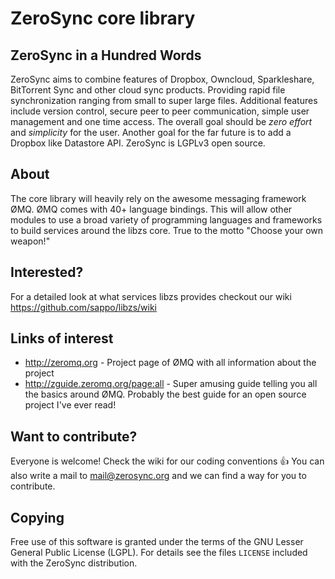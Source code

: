 # ZeroSync core library

## ZeroSync in a Hundred Words

ZeroSync aims to combine features of Dropbox, Owncloud, Sparkleshare, BitTorrent Sync and other cloud sync products. Providing rapid file synchronization ranging from small to super large files. Additional features include version control, secure peer to peer communication, simple user management and one time access. The overall goal should be *zero effort* and *simplicity* for the user. Another goal for the far future is to add a Dropbox like Datastore API.
ZeroSync is LGPLv3 open source.

## About

The core library will heavily rely on the awesome messaging framework ØMQ. ØMQ comes with 40+ language bindings. This will allow other modules to use a broad variety of programming languages and frameworks to build services around the libzs core. 
True to the motto "Choose your own weapon!"

## Interested?

For a detailed look at what services libzs provides checkout our wiki https://github.com/sappo/libzs/wiki

## Links of interest

* http://zeromq.org - Project page of ØMQ with all information about the project
* http://zguide.zeromq.org/page:all - Super amusing guide telling you all the basics around ØMQ. Probably the best guide for an open source project I've ever read! 

## Want to contribute?

Everyone is welcome! Check the wiki for our coding conventions :+1: 
You can also write a mail to mail@zerosync.org and we can find a way for you to contribute.


## Copying

Free use of this software is granted under the terms of the GNU Lesser General
Public License (LGPL). For details see the files `LICENSE` included with the ZeroSync distribution.
